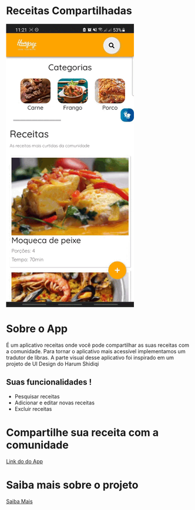 # Receitas Compartilhadas

<img src="/src/components/Home/assests/Logo/gifAtualizado.gif">

# Sobre o App

É um aplicativo receitas onde você pode compartilhar as suas receitas com a comunidade.
Para tornar o aplicativo mais acessível implementamos um tradutor de libras.
A parte visual desse aplicativo foi inspirado em um projeto de UI Design do Harum Shidiqi

## Suas funcionalidades !

- Pesquisar receitas
- Adicionar e editar novas receitas
- Excluir receitas

# Compartilhe sua receita com a comunidade

[Link do do App](https://hungry-share-your-recipe.netlify.app/receitas/6140fdd4a20f960017e6dff4)

# Saiba mais sobre o projeto

[Saiba Mais](https://docs.google.com/presentation/d/1mIjwdnRnAtYWviqJlQB-4DQAadLAEng_ckWM0NnP-yI/edit#slide=id.gf07361f947_0_14)
